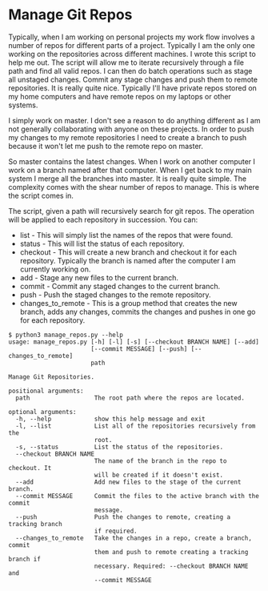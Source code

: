 # Manage Git Repos

Typically, when I am working on personal projects my work flow involves a number of repos for different parts of a project. Typically I am the only one working on the repositories across different machines. I wrote this script to help me out. The script will allow me to iterate recursively through a file path and find all valid repos. I can then do batch operations such as stage all unstaged changes. Commit any stage changes and push them to remote repositories. It is really quite nice. Typically I'll have private repos stored on my home computers and have remote repos on my laptops or other systems.

I simply work on master. I don't see a reason to do anything different as I am not generally collaborating with anyone on these projects. In order to push my changes to my remote repositories I need to create a branch to push because it won't let me push to the remote repo on master.

So master contains the latest changes. When I work on another computer I work on a branch named after that computer. When I get back to my main system I merge all the branches into master. It is really quite simple. The complexity comes with the shear number of repos to manage. This is where the script comes in.


The script, given a path will recursively search for git repos. The operation will be applied to each repository in succession. You can:
- list - This will simply list the names of the repos that were found.
- status - This will list the status of each repository.
- checkout - This will create a new branch and checkout it for each repository. Typically the branch is named after the computer I am currently working on.
- add - Stage any new files to the current branch.
- commit - Commit any staged changes to the current branch.
- push - Push the staged changes to the remote repository.
- changes_to_remote - This is a group method that creates the new branch, adds any changes, commits the changes and pushes in one go for each repository.

```
$ python3 manage_repos.py --help
usage: manage_repos.py [-h] [-l] [-s] [--checkout BRANCH NAME] [--add]
                       [--commit MESSAGE] [--push] [--changes_to_remote]
                       path

Manage Git Repositories.

positional arguments:
  path                  The root path where the repos are located.

optional arguments:
  -h, --help            show this help message and exit
  -l, --list            List all of the repositories recursively from the
                        root.
  -s, --status          List the status of the repositories.
  --checkout BRANCH NAME
                        The name of the branch in the repo to checkout. It
                        will be created if it doesn't exist.
  --add                 Add new files to the stage of the current branch.
  --commit MESSAGE      Commit the files to the active branch with the commit
                        message.
  --push                Push the changes to remote, creating a tracking branch
                        if required.
  --changes_to_remote   Take the changes in a repo, create a branch, commit
                        them and push to remote creating a tracking branch if
                        necessary. Required: --checkout BRANCH NAME and
                        --commit MESSAGE
```